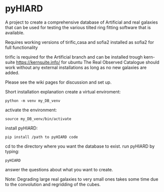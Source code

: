# pyHIARD
A project to create a comprehensive database of Artificial and real galaxies that can be used for testing the various tilted ring fitting software that is available.


Requires working versions of tirific,casa and sofia2 installed as sofia2 for full functionality

tirific is required for the Artificial branch and can be installed trough kern-suite https://kernsuite.info/ for ubuntu
The Real Observed Catalogue should work without any external installations as long as no new galaxies are added.


Please see the wiki pages for discussion and set up.

Short installation explanation
create a virtual enviroment:

`python -m venv my_DB_venv`

activate the environment:

`source my_DB_venv/bin/activate`

install pyHIARD:

`pip install /path to pyHIARD code`

cd to the directory where you want the database to exist.
run pyHIARD by typing:

`pyHIARD`

answer the questions about what you want to create.

Note: Degrading large real galaxies to very small ones takes some time due to the convolution and regridding of the cubes.
